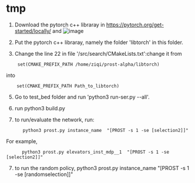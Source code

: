 # tmp
1. Download the pytorch c++ libraray in 
       https://pytorch.org/get-started/locally/
and
![image](https://user-images.githubusercontent.com/27732461/111443305-5acc9f80-875d-11eb-87ac-c49d3132a231.png)

2. Put the pytorch c++ libraray, namely the folder 'libtorch' in this folder.
3. Change the line 22 in file '/src/search/CMakeLists.txt':change it from 

        set(CMAKE_PREFIX_PATH /home/ziqi/prost-alpha/libtorch)
into 

        set(CMAKE_PREFIX_PATH Path_to_libtorch)
5. Go to test_bed folder and run 'python3 run-ser.py --all'.
6. run python3 build.py 
7. to run/evaluate the network, run:
 
          python3 prost.py instance_name  "[PROST -s 1 -se [selection2]]"
For example,

          python3 prost.py elevators_inst_mdp__1  "[PROST -s 1 -se [selection2]]"
7. to run the random policy,
          python3 prost.py instance_name  "[PROST -s 1 -se [randomselection]]"
